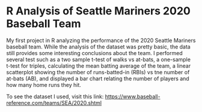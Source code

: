 # R Analysis of Seattle Mariners 2020 Baseball Team 

My first project in R analyzing the performance of the 2020 Seattle Mariners baseball team. While the analysis of the dataset was pretty basic, the data still provides some interesting conclusions about the team. I performed several test such as a two sample t-test of walks vs at-bats, a one-sample t-test for triples, calculating the mean batting average of the team, a linear scatterplot showing the number of runs-batted-in (RBIs) vs tne number of at-bats (AB), and displayed a bar chart relating the number of players and how many home runs they hit. 

To see the dataset I used, visit this link: https://www.baseball-reference.com/teams/SEA/2020.shtml
